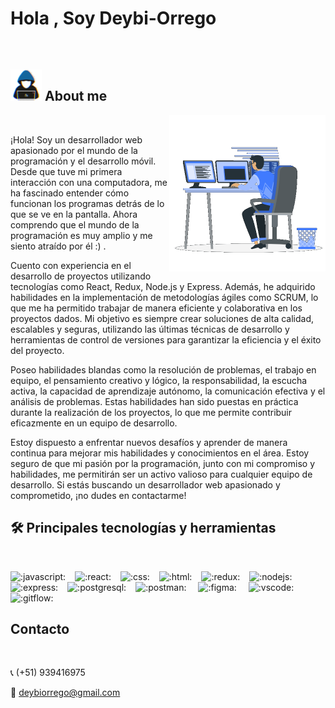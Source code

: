 # Hola , Soy  Deybi-Orrego 

<br>



	
## <picture><img src = "https://github.com/0xAbdulKhalid/0xAbdulKhalid/raw/main/assets/mdImages/about_me.gif" width = 50px></picture> **About me**

<picture> <img align="right" src="https://github.com/0xAbdulKhalid/0xAbdulKhalid/raw/main/assets/mdImages/Right_Side.gif" width = 250px></picture>

<br>

¡Hola! Soy un desarrollador web apasionado por el mundo de la programación y el desarrollo móvil. Desde que tuve mi primera interacción con una computadora, me ha fascinado entender cómo funcionan los programas detrás de lo que se ve en la pantalla.
Ahora comprendo que el mundo de la programación es muy amplio y me siento atraído por él :) .

Cuento con experiencia en el desarrollo de proyectos utilizando tecnologías como React, Redux, Node.js y Express. Además, he adquirido habilidades en la implementación de metodologías ágiles como SCRUM, lo que me ha permitido trabajar de manera eficiente y colaborativa en los proyectos dados. Mi objetivo es siempre crear soluciones de alta calidad, escalables y seguras, utilizando las últimas técnicas de desarrollo y herramientas de control de versiones para garantizar la eficiencia y el éxito del proyecto.

Poseo habilidades blandas como la resolución de problemas, el trabajo en equipo, el pensamiento creativo y lógico, la responsabilidad, la escucha activa, la capacidad de aprendizaje autónomo, la comunicación efectiva y el análisis de problemas. Estas habilidades han sido puestas en práctica durante la realización de los proyectos, lo que me permite contribuir eficazmente en un equipo de desarrollo.

Estoy dispuesto a enfrentar nuevos desafíos y aprender de manera continua para mejorar mis habilidades y conocimientos en el área. Estoy seguro de que mi pasión por la programación, junto con mi compromiso y habilidades, me permitirán ser un activo valioso para cualquier equipo de desarrollo. Si estás buscando un desarrollador web apasionado y comprometido, ¡no dudes en contactarme!

## 🛠️ Principales tecnologías y herramientas
<br>

<img src="https://cdn.jsdelivr.net/gh/devicons/devicon/icons/javascript/javascript-original.svg" alt=":javascript:" width="40" height="40" style="padding-right: 15px;"><img src="https://cdn.jsdelivr.net/gh/devicons/devicon/icons/react/react-original.svg" alt=":react:" width="40" height="40" style="padding-right: 15px;"><img src="https://cdn.jsdelivr.net/gh/devicons/devicon/icons/css3/css3-original.svg" alt=":css:" width="40" height="40" style="padding-right: 15px;"><img src="https://cdn.jsdelivr.net/gh/devicons/devicon/icons/html5/html5-original.svg" alt=":html:" width="40" height="40" style="padding-right: 15px;"><img src="https://cdn.jsdelivr.net/gh/devicons/devicon/icons/redux/redux-original.svg" alt=":redux:" width="40" height="40" style="padding-right: 15px;"><img src="https://cdn.jsdelivr.net/gh/devicons/devicon/icons/nodejs/nodejs-original.svg" alt=":nodejs:" width="40" height="40" style="padding-right: 15px;"><img src="https://cdn.jsdelivr.net/gh/devicons/devicon/icons/express/express-original.svg" alt=":express:" width="40" height="40" style="padding-right: 15px;"><img src="https://cdn.jsdelivr.net/gh/devicons/devicon/icons/postgresql/postgresql-original.svg" alt=":postgresql:" width="40" height="40" style="padding-right: 15px;"><img src="https://cdn.icon-icons.com/icons2/3053/PNG/512/postman_macos_bigsur_icon_189815.png" alt=":postman:" width="40" height="40" style="padding-right: 15px;" />
<img src="https://cdn.jsdelivr.net/gh/devicons/devicon/icons/figma/figma-original.svg" alt=":figma:" width="40" height="40" style="padding-right: 15px;" />
<img src="https://cdn.jsdelivr.net/gh/devicons/devicon/icons/vscode/vscode-original.svg" alt=":vscode:" width="40" height="40" style="padding-right: 15px;" /><img src="https://cdn.icon-icons.com/icons2/2107/PNG/512/file_type_git_icon_130581.png" alt=":gitflow:" width="40" height="40" style="padding-right: 15px;" />

## Contacto
<br>

📞 (+51) 939416975

📧 deybiorrego@gmail.com
